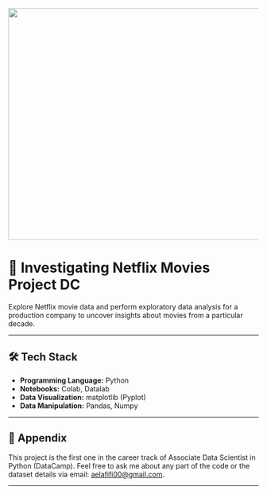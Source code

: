 <div style="text-align: center;">
  <img src="https://miro.medium.com/v2/resize:fit:2000/0*ohoJM_4muwfaHIA9" width="600" height="466">
</div>

# 🎥 Investigating Netflix Movies Project DC

Explore Netflix movie data and perform exploratory data analysis for a production company to uncover insights about movies from a particular decade.

---

## 🛠️ Tech Stack

- **Programming Language:** Python
- **Notebooks:** Colab, Datalab
- **Data Visualization:** matplotlib (Pyplot)
- **Data Manipulation:** Pandas, Numpy

---

## 📄 Appendix

This project is the first one in the career track of Associate Data Scientist in Python (DataCamp). Feel free to ask me about any part of the code or the dataset details via email: [aelafifi00@gmail.com](mailto:aelafifi00@gmail.com).

---
